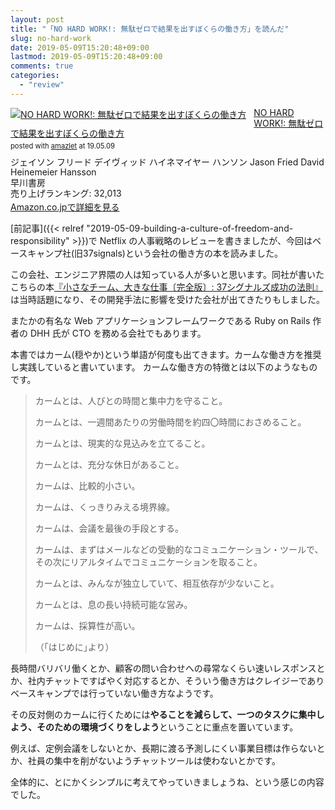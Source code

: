 ```yaml
---
layout: post
title: "「NO HARD WORK!: 無駄ゼロで結果を出すぼくらの働き方」を読んだ"
slug: no-hard-work
date: 2019-05-09T15:20:48+09:00
lastmod: 2019-05-09T15:20:48+09:00
comments: true
categories:
  - "review"
---
```


<div class="amazlet-box" style="margin-bottom:0px;"><div class="amazlet-image" style="float:left;margin:0px 12px 1px 0px;"><a href="http://www.amazon.co.jp/exec/obidos/ASIN/4152098333/iriyaufo-22" name="amazletlink" target="_blank"><img src="https://images-fe.ssl-images-amazon.com/images/I/51qWVKgBWML._SL160_.jpg" alt="NO HARD WORK!: 無駄ゼロで結果を出すぼくらの働き方" style="border: none;" /></a></div><div class="amazlet-info" style="line-height:120%; margin-bottom: 10px"><div class="amazlet-name" style="margin-bottom:10px;line-height:120%"><a href="http://www.amazon.co.jp/exec/obidos/ASIN/4152098333/iriyaufo-22" name="amazletlink" target="_blank">NO HARD WORK!: 無駄ゼロで結果を出すぼくらの働き方</a><div class="amazlet-powered-date" style="font-size:80%;margin-top:5px;line-height:120%">posted with <a href="http://www.amazlet.com/" title="amazlet" target="_blank">amazlet</a> at 19.05.09</div></div><div class="amazlet-detail">ジェイソン フリード デイヴィッド ハイネマイヤー ハンソン Jason Fried David Heinemeier Hansson <br />早川書房 <br />売り上げランキング: 32,013<br /></div><div class="amazlet-sub-info" style="float: left;"><div class="amazlet-link" style="margin-top: 5px"><a href="http://www.amazon.co.jp/exec/obidos/ASIN/4152098333/iriyaufo-22" name="amazletlink" target="_blank">Amazon.co.jpで詳細を見る</a></div></div></div><div class="amazlet-footer" style="clear: left"></div></div>

[前記事]({{< relref "2019-05-09-building-a-culture-of-freedom-and-responsibility" >}})で Netflix の人事戦略のレビューを書きましたが、今回はベースキャンプ社(旧37signals)という会社の働き方の本を読みました。

この会社、エンジニア界隈の人は知っている人が多いと思います。同社が書いたこちらの本[『小さなチーム、大きな仕事〔完全版〕: 37シグナルズ成功の法則』](https://www.amazon.co.jp/dp/415209267X)は当時話題になり、その開発手法に影響を受けた会社が出てきたりもしました。

またかの有名な Web アプリケーションフレームワークである Ruby on Rails 作者の DHH 氏が CTO を務める会社でもあります。

本書ではカーム(穏やか)という単語が何度も出てきます。カームな働き方を推奨し実践していると書いています。
カームな働き方の特徴とは以下のようなものです。

> カームとは、人びとの時間と集中力を守ること。
>
> カームとは、一週間あたりの労働時間を約四〇時間におさめること。
>
> カームとは、現実的な見込みを立てること。
>
> カームとは、充分な休日があること。
>
> カームは、比較的小さい。
>
> カームは、くっきりみえる境界線。
>
> カームは、会議を最後の手段とする。
>
> カームは、まずはメールなどの受動的なコミュニケーション・ツールで、その次にリアルタイムでコミュニケーションを取ること。
>
> カームとは、みんなが独立していて、相互依存が少ないこと。
>
> カームとは、息の長い持続可能な営み。
>
> カームは、採算性が高い。
>
> （｢はじめに｣より）

長時間バリバリ働くとか、顧客の問い合わせへの尋常なくらい速いレスポンスとか、社内チャットですばやく対応するとか、そういう働き方はクレイジーでありベースキャンプでは行っていない働き方なようです。

その反対側のカームに行くためには**やることを減らして、一つのタスクに集中しよう、そのための環境づくりをしよう**ということに重点を置いています。

例えば、定例会議をしないとか、長期に渡る予測しにくい事業目標は作らないとか、社員の集中を削がないようチャットツールは使わないとかです。

全体的に、とにかくシンプルに考えてやっていきましょうね、という感じの内容でした。